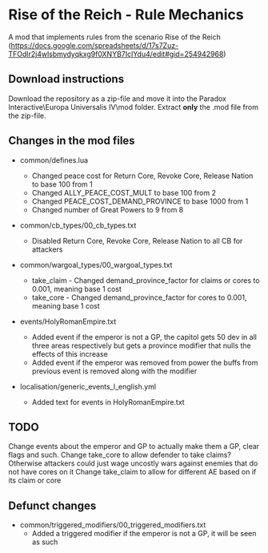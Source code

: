# Rise of the Reich - Rule Mechanics 
A mod that implements rules from the scenario Rise of the Reich (https://docs.google.com/spreadsheets/d/17s7Zuz-TFOdlr2j4wlsbmydyqkxg9f0XNYB7IclYdu4/edit#gid=254942968)

## Download instructions
Download the repository as a zip-file and move it into the Paradox Interactive\Europa Universalis IV\mod folder. Extract **only** the .mod file from the zip-file.


## Changes in the mod files
- common/defines.lua
	- Changed peace cost for Return Core, Revoke Core, Release Nation to base 100 from 1
	- Changed ALLY_PEACE_COST_MULT to base 100 from 2
	- Changed PEACE_COST_DEMAND_PROVINCE to base 1000 from 1
	- Changed number of Great Powers to 9 from 8

- common/cb_types/00_cb_types.txt
	- Disabled Return Core, Revoke Core, Release Nation to all CB for attackers

- common/wargoal_types/00_wargoal_types.txt
	- take_claim - Changed demand_province_factor for claims or cores to 0.001, meaning base 1 cost
	- take_core - Changed demand_province_factor for cores to 0.001, meaning base 1 cost


- events/HolyRomanEmpire.txt
	- Added event if the emperor is not a GP, the capitol gets 50 dev in all three areas respectively but gets a province modifier that nulls the effects of this increase
	- Added event if the emperor was removed from power the buffs from previous event is removed along with the modifier

- localisation/generic_events_l_english.yml
	- Added text for events in HolyRomanEmpire.txt




## TODO
Change events about the emperor and GP to actually make them a GP, clear flags and such.
Change take_core to allow defender to take claims? Otherwise attackers could just wage uncostly wars against enemies that do not have cores on it
Change take_claim to allow for different AE based on if its claim or core

## Defunct changes
- common/triggered_modifiers/00_triggered_modifiers.txt
	- Added a triggered modifier if the emperor is not a GP, it will be seen as such

